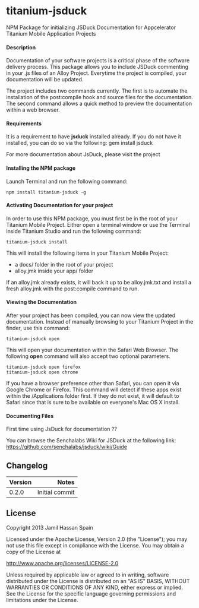 titanium-jsduck
===============

NPM Package for initializing JSDuck Documentation for Appcelerator Titanium Mobile Application Projects

#### Description
Documentation of your software projects is a critical phase of the software delivery process.  This package allows you to include JSDuck commenting in your .js files of an Alloy Project.  Everytime the project is compiled, your documentation will be updated.  

The project includes two commands currently.  The first is to automate the installation of the post:compile hook and source files for the documentation.  The second command allows a quick method to preview the documentation within a web browser.

#### Requirements

It is a requirement to have **jsduck** installed already.  If you do not have it installed, you can do so via the following:
	gem install jsduck 
	
For more documentation about JsDuck, please visit the project 

#### Installing the NPM package

Launch Terminal and run the following command:

	npm install titanium-jsduck -g
	

#### Activating Documentation for your project

In order to use this NPM package, you must first be in the root of your Titanium Mobile Project. Either open a terminal window or use the Terminal inside Titanium Studio and run the following command:


	titanium-jsduck install
	
This will install the following items in your Titanium Mobile Project:

* a docs/ folder in the root of your project
* alloy.jmk inside your app/ folder

If an alloy.jmk already exists, it will back it up to be alloy.jmk.txt and install a fresh alloy.jmk with the post:compile command to run.

#### Viewing the Documentation

After your project has been compiled, you can now view the updated documentation. Instead of manually browsing to your Titanium Project in the finder, use this command:

	titanium-jsduck open
	
This will open your documentation within the Safari Web Browser.  The following **open** command will also accept two optional parameters.  

	titanium-jsduck open firefox
	titanium-jsduck open chrome
	
If you have a browser preference other than Safari, you can open it via Google Chrome or Firefox.  This command will detect if these apps exist within the /Applications folder first.  If they do not exist, it will default to Safari since that is sure to be available on everyone's Mac OS X install.  

#### Documenting Files
First time using JsDuck for documentation ?? 

You can browse the Senchalabs Wiki for JSDuck at the following link:  https://github.com/senchalabs/jsduck/wiki/Guide

## Changelog

| Version | Notes |
| ------- | -----:|
| 0.2.0      | Initial commit  |
 

## License

Copyright 2013 Jamil Hassan Spain

Licensed under the Apache License, Version 2.0 (the "License"); you may not use this file except in compliance with the License. You may obtain a copy of the License at

http://www.apache.org/licenses/LICENSE-2.0

Unless required by applicable law or agreed to in writing, software distributed under the License is distributed on an "AS IS" BASIS, WITHOUT WARRANTIES OR CONDITIONS OF ANY KIND, either express or implied. See the License for the specific language governing permissions and limitations under the License.